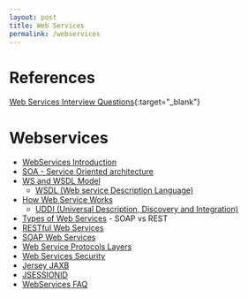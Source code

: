 ```yaml
---
layout: post
title: Web Services
permalink: /webservices
---
```


# References
[Web Services Interview Questions]( http://www.softwaretestinghelp.com/web-services-interview-questions){:target="_blank"}

# Webservices
- [WebServices Introduction](/webservices/introduction)
- [SOA - Service Oriented architecture](/webservices/soa)
- [WS and WSDL Model](/webservices/ws-wsdl-model)
  - [WSDL (Web service Description Language)](/webservices/wsdl)
- [How Web Service Works](/webservices/how-webservices-work)
  - [UDDI (Universal Description, Discovery and Integration)](/webservices/uddi)
- [Types of Web Services](/webservices/types) - SOAP vs REST
- [RESTful Web Services](/webservices/restful)
- [SOAP Web Services](/webservices/soap)
- [Web Service Protocols Layers](/webservices/protocol-layers)
- [Web Services Security](/webservices/security)
- [Jersey JAXB](/webservices/jaxb)
- [JSESSIONID](/webservices/jsessionid)
- [WebServices FAQ](/webservices/faq)
